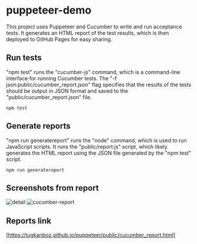# puppeteer-demo
This project uses Puppeteer and Cucumber to write and run acceptance tests. It generates an HTML report of the test results, which is then deployed to GitHub Pages for easy sharing. 
 
## Run tests
"npm test" runs the "cucumber-js" command, which is a command-line interface for running Cucumber tests. The "-f json:public/cucumber_report.json" flag specifies that the results of the tests should be output in JSON format and saved to the "public/cucumber_report.json" file.
```
npm test
```

## Generate reports
"npm run generatereport" runs the "node" command, which is used to run JavaScript scripts. It runs the "public/report.js" script, which likely generates the HTML report using the JSON file generated by the "npm test" script.
```
npm run generatereport
```

## Screenshots from report
![detail](https://user-images.githubusercontent.com/17913643/211367098-bac75d48-18d1-4558-944a-d5d43120da81.png)
![cucumber-report](https://user-images.githubusercontent.com/17913643/211367088-682504b3-ad8c-4612-acc6-3673710b28f2.png)

## Reports link
[https://tugkanboz.github.io/puppeteer/public/cucumber_report.html]
